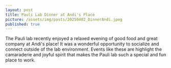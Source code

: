 ```yaml
---
layout: post
title: Pauli Lab Dinner at Andi's Place
picture: /assets/img/posts/20250402_DinnerAndi.jpeg
published: true
---
```

The Pauli lab recently enjoyed a relaxed evening of good food and great company at Andi's place! 
It was a wonderful opportunity to socialize and connect outside of the lab environment. Events like these are highlight the camaraderie and joyful spirit that makes the Pauli lab such a special and fun place to work.

